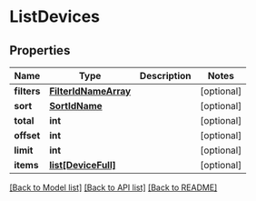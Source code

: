 # ListDevices

## Properties
Name | Type | Description | Notes
------------ | ------------- | ------------- | -------------
**filters** | [**FilterIdNameArray**](FilterIdNameArray.md) |  | [optional] 
**sort** | [**SortIdName**](SortIdName.md) |  | [optional] 
**total** | **int** |  | [optional] 
**offset** | **int** |  | [optional] 
**limit** | **int** |  | [optional] 
**items** | [**list[DeviceFull]**](DeviceFull.md) |  | [optional] 

[[Back to Model list]](../README.md#documentation-for-models) [[Back to API list]](../README.md#documentation-for-api-endpoints) [[Back to README]](../README.md)


